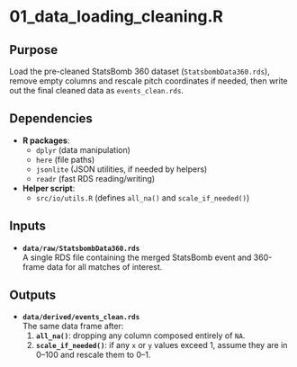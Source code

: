 # 01_data_loading_cleaning.R

## Purpose
Load the pre-cleaned StatsBomb 360 dataset (`StatsbombData360.rds`), remove empty columns and rescale pitch coordinates if needed, then write out the final cleaned data as `events_clean.rds`.

## Dependencies
- **R packages**:
  - `dplyr`    (data manipulation)
  - `here`     (file paths)
  - `jsonlite` (JSON utilities, if needed by helpers)
  - `readr`    (fast RDS reading/writing)
- **Helper script**:
  - `src/io/utils.R` (defines `all_na()` and `scale_if_needed()`)

## Inputs
- **`data/raw/StatsbombData360.rds`**  
  A single RDS file containing the merged StatsBomb event and 360-frame data for all matches of interest.

## Outputs
- **`data/derived/events_clean.rds`**  
  The same data frame after:
  1. **`all_na()`**: dropping any column composed entirely of `NA`.  
  2. **`scale_if_needed()`**: if any `x` or `y` values exceed 1, assume they are in 0–100 and rescale them to 0–1.  
